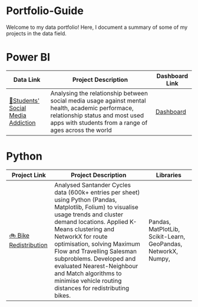 # Portfolio-Guide
Welcome to my data portfolio! Here, I document a summary of some of my projects in the data field.

# Power BI
| Data Link | Project Description | Dashboard Link |
|---------|-------------|-------|
| [📱Students' Social Media Addiction](https://www.kaggle.com/datasets/adilshamim8/social-media-addiction-vs-relationships?resource=download)| Analysing the relationship between social media usage against mental health, academic performace, relationship status and most used apps with students from a range of ages across the world | [Dashboard](-)

# Python
| Project Link | Project Description | Libraries |
|---------|-------------|-------|
|[🚲 Bike Redistribution](https://github.com/maryamzarin/Data-Analysis-and-Optimisation-for-bike-sharing/blob/Initial-Data-Analysis/Demand%20for%20all%202020%20data.ipynb) | Analysed Santander Cycles data (600k+ entries per sheet) using Python (Pandas, Matplotlib, Folium) to visualise usage trends and cluster demand locations. Applied K-Means clustering and NetworkX for route optimisation, solving Maximum Flow and Travelling Salesman subproblems. Developed and evaluated Nearest-Neighbour and Match algorithms to minimise vehicle routing distances for redistributing bikes. | Pandas, MatPlotLib, Scikit-Learn, GeoPandas, NetworkX, Numpy, 
